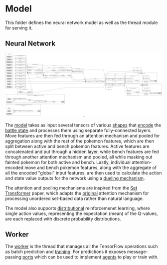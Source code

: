 # Model

This folder defines the neural network model as well as the thread module for
serving it.

## Neural Network

[![Model Diagram](model.png)](model.png)

The [model](model.ts) takes as input several tensors of various
[shapes](shapes.ts) that [encode](../psbot/handlers/battle/ai/encoder/) the
[battle state](../psbot/handlers/battle/state/) and processes them using
separate fully-connected layers. Move features are then fed through an attention
mechanism and pooled for aggregation along with the rest of the pokemon
features, which are then split between active and bench pokemon features. Active
features are concatenated and put through a hidden layer, while bench features
are fed through another attention mechanism and pooled, all while masking out
fainted pokemon for both active and bench. Lastly, individual attention-encoded
move and bench pokemon features, along with the aggregate of all the encoded
"global" input features, are then used to calculate the action and state value
outputs for the network using a
[dueling mechanism](https://arxiv.org/abs/1511.06581).

The attention and pooling mechanisms are inspired from the
[Set Transformer](https://arxiv.org/abs/1810.00825) paper, which adapts the
[original](https://arxiv.org/abs/1706.03762) attention mechanism for processing
unordered set-based data rather than natural language.

The model also supports [distributional](https://arxiv.org/abs/1707.06887)
reinforcemenet learning, where single action values, representing the
expectation (mean) of the Q-values, are each replaced with discrete probability
distributions.

## Worker

The [worker](worker/ModelWorker.ts) is the thread that manages all the
TensorFlow operations such as batch prediction and [training](../train/). For
predictions it exposes message-passing [ports](port/ModelPort.ts) which can be
used to implement [agents](../psbot/handlers/battle/agent/BattleAgent.ts) to
play or train with.
